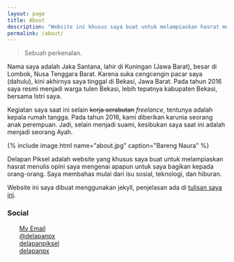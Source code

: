 ```yaml
---
layout: page
title: About
description: "Website ini khusus saya buat untuk melampiaskan hasrat menulis opini saya mengenai apapun untuk saya bagikan kepada orang-orang."
permalink: /about/
---
```


> Sebuah perkenalan. 

Nama saya adalah Jaka Santana, lahir di Kuningan (Jawa Barat), besar di Lombok, Nusa Tenggara Barat. Karena suka cengcengin pacar saya (dahulu), kini akhirnya saya tinggal di Bekasi, Jawa Barat. Pada tahun 2016 saya resmi menjadi warga tulen Bekasi, lebih tepatnya kabupaten Bekasi, bersama Istri saya.

Kegiatan saya saat ini selain ~~kerja serabutan~~ *freelance*, tentunya adalah kepala rumah tangga. Pada tahun 2016, kami diberikan karunia seorang anak perempuan. Jadi, selain menjadi suami, kesibukan saya saat ini adalah menjadi seorang Ayah.

{% include image.html name="about.jpg" caption="Bareng Naura" %}

Delapan Piksel adalah website yang khusus saya buat untuk melampiaskan hasrat menulis opini saya mengenai apapun untuk saya bagikan kepada orang-orang. Saya membahas mulai dari isu sosial, teknologi, dan hiburan.

Website ini saya dibuat menggunakan jekyll, penjelasan ada di [tulisan saya ini](/beralih-ke-jekyll).

### Social
<ul style="margin-left:0;list-style-type:none;">
<li><i class="fa fa-envelope" aria-hidden="true" style="color:#DD4B39"></i>&nbsp;<a href="mailto:jaka@delapanpx.com">My Email</a></li>
<li><i class="fa fa-twitter-square" aria-hidden="true" style="color:#00aced"></i>&nbsp;<a href="https://twitter.com/delapanpx">@delapanpx</a></li>
<li><i class="fa fa-facebook-square" aria-hidden="true" style="color:#3b5998"></i>&nbsp;<a href="https://facebook.com/delapanpiksel">delapanpiksel</a></li>
<li><i class="fa fa-instagram" aria-hidden="true" style="color:#517fa4"></i>&nbsp;<a href="https://instagram.com/delapanpx">delapanpx</a></li>
</ul>

